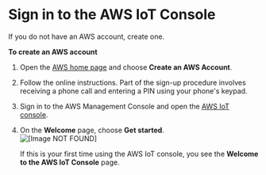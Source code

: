 # Sign in to the AWS IoT Console<a name="iot-console-signin"></a>

If you do not have an AWS account, create one\. 

**To create an AWS account**

1. Open the [AWS home page](https://aws.amazon.com/) and choose **Create an AWS Account**\.

1. Follow the online instructions\. Part of the sign\-up procedure involves receiving a phone call and entering a PIN using your phone's keypad\.

1. Sign in to the AWS Management Console and open the [AWS IoT console](https://console.aws.amazon.com/iot/home)\.

1. On the **Welcome** page, choose **Get started**\.  
![\[Image NOT FOUND\]](http://docs.aws.amazon.com/iot/latest/developerguide/images/main-iot-page.png)

   If this is your first time using the AWS IoT console, you see the **Welcome to the AWS IoT Console** page\.